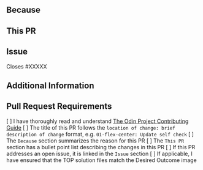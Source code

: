 <!-- Thank you for taking the time to contribute to The Odin Project. In order to get this pull request (PR) merged in a reasonable amount of time, you must complete this entire template. -->

## Because
<!-- Summarize the purpose or reasons for this PR, e.g. what problem it solves or what benefit it provides. -->


## This PR
<!-- A bullet point list of one or more items describing the specific changes. -->


## Issue
<!--
If this PR closes an open issue in this repo, replace the XXXXX below with the issue number, e.g. Closes #2013.

If this PR closes an open issue in another TOP repo, replace the #XXXXX with the URL of the issue, e.g. Closes https://github.com/TheOdinProject/curriculum/issues/XXXXX

If this PR does not close, but is related to another issue or PR, you can link it as above without the 'Closes' keyword, e.g. 'Related to #2013'.
-->
Closes #XXXXX

## Additional Information
<!-- Any other information about this PR, such as a link to a Discord discussion. -->


## Pull Request Requirements
<!-- Replace the whitespace between the square brackets with an 'x', e.g. [x]. After you create the PR, they will become checkboxes that you can click on. -->
 [ ] I have thoroughly read and understand [The Odin Project Contributing Guide](https://github.com/TheOdinProject/.github/blob/main/CONTRIBUTING.md)
 [ ] The title of this PR follows the `location of change: brief description of change` format, e.g. `01-flex-center: Update self check`
 [ ] The `Because` section summarizes the reason for this PR
 [ ] The `This PR` section has a bullet point list describing the changes in this PR
 [ ] If this PR addresses an open issue, it is linked in the `Issue` section
 [ ] If applicable, I have ensured that the TOP solution files match the Desired Outcome image
